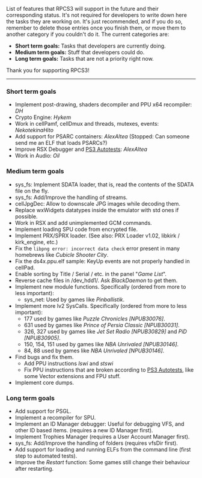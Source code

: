 List of features that RPCS3 will support in the future and their corresponding status. It's not required for developers to write down here the tasks they are working on. It's just recommended, and if you do so, remember to delete those entries once you finish them, or move them to another category if you couldn't do it. The current categories are:
* **Short term goals:** Tasks that developers are currently doing.
* **Medium term goals:** Stuff that developers could do.
* **Long term goals:** Tasks that are not a priority right now.

Thank you for supporting RPCS3!

***
### Short term goals
* Implement post-drawing, shaders decompiler and PPU x64 recompiler: _DH_
* Crypto Engine: _Hykem_
* Work in cellPamf, cellDmux and threads, mutexes, events: _NekotekinaHito_
* Add support for PSARC containers: _AlexAltea_ (Stopped: Can someone send me an ELF that loads PSARCs?)
* Improve RSX Debugger and [PS3 Autotests](https://github.com/DHrpcs3/ps3autotests/): _AlexAltea_
* Work in Audio: _Oil_


### Medium term goals
* sys_fs: Implement SDATA loader, that is, read the contents of the SDATA file on the fly.
* sys_fs: Add/Improve the handling of streams.
* cellJpgDec: Allow to downscale JPG images while decoding them.
* Replace wxWidgets datatypes inside the emulator with std ones if possible.
* Work in RSX and add unimplemented GCM commands.
* Implement loading SPU code from encrypted file.
* Implement PRX/SPRX loader. (See also: PRX Loader v1.02, libkirk / kirk_engine, etc.)
* Fix the `libpng error: incorrect data check` error present in many homebrews like _Cubicle Shooter City_.
* Fix the ds4x.ppu.elf sample: KeyUp events are not properly handled in cellPad.
* Enable sorting by Title / Serial / etc. in the panel "_Game List_".
* Reverse cache files in /dev_hdd1/. Ask _BlackDaemon_ to get them.
* Implement new module functions. Specifically (ordered from more to less important):
    * sys_net: Used by games like _Pinballistik_.
* Implement more lv2 SysCalls. Specifically (ordered from more to less important):
    * 177 used by games like _Puzzle Chronicles [NPUB30076]_.
    * 631 used by games like _Prince of Persia Classic [NPUB30031]_.
    * 326, 327 used by games like _Jet Set Radio [NPUB30829]_ and _PiD [NPUB30905]_.
    * 150, 154, 151 used by games like _NBA Unrivaled [NPUB30146]_.
    * 84, 88 used by games like _NBA Unrivaled [NPUB30146]_.
* Find bugs and fix them.
    * Add PPU instructions _lswi_ and _stswi_
    * Fix PPU instructions that are broken according to [PS3 Autotests](https://github.com/DHrpcs3/ps3autotests/), like some Vector extensions and FPU stuff.
* Implement core dumps.


### Long term goals
* Add support for PSGL.
* Implement a recompiler for SPU.
* Implement an ID Manager debugger: Useful for debugging VFS, and other ID based items. (requires a new ID Manager first).
* Implement Trophies Manager (requires a User Account Manager first).
* sys_fs: Add/Improve the handling of folders (requires vfsDir first).
* Add support for loading and running ELFs from the command line (first step to automated tests).
* Improve the _Restart_ function: Some games still change their behaviour after restarting.